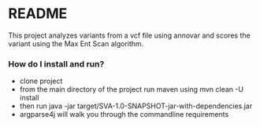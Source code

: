# README #

This project analyzes variants from a vcf file using annovar and scores the variant using the Max Ent Scan algorithm.

### How do I install and run? ###

* clone project
* from the main directory of the project run maven using mvn clean -U install
* then run java -jar target/SVA-1.0-SNAPSHOT-jar-with-dependencies.jar
* argparse4j will walk you through the commandline requirements